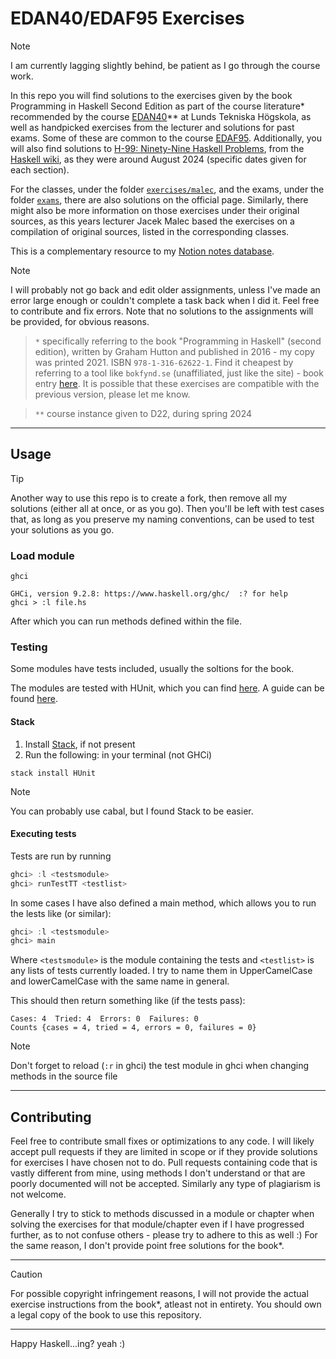 # EDAN40/EDAF95 Exercises
> [!NOTE]
> I am currently lagging slightly behind, be patient as I go through the course work.

In this repo you will find solutions to the exercises given by the book Programming in Haskell Second Edition as part of the course literature* recommended by the course [EDAN40](https://cs.lth.se/edan40)** at Lunds Tekniska Högskola, as well as handpicked exercises from the lecturer and solutions for past exams. Some of these are common to the course [EDAF95](https://cs.lth.se/edaf95). Additionally, you will also find solutions to [H-99: Ninety-Nine Haskell Problems](https://wiki.haskell.org/H-99:_Ninety-Nine_Haskell_Problems), from the [Haskell wiki](https://wiki.haskell.org), as they were around August 2024 (specific dates given for each section).

For the classes, under the folder [``exercises/malec``](exercises/malec), and the exams, under the folder [``exams``](exams), there are also solutions on the official page. Similarly, there might also be more information on those exercises under their original sources, as this years lecturer Jacek Malec based the exercises on a compilation of original sources, listed in the corresponding classes.

This is a complementary resource to my [Notion notes database](https://mikaelrr.notion.site/Delade-anteckningar-Hub-LTH-D-C-f2a47297b9b146dba372e02c4f789d55?pvs=4).

> [!NOTE]
> I will probably not go back and edit older assignments, unless I've made an error large enough or couldn't complete a task back when I did it. Feel free to contribute and fix errors.
> Note that no solutions to the assignments will be provided, for obvious reasons.

> ``*`` specifically referring to the book "Programming in Haskell" (second edition), written by Graham Hutton and published in 2016 - my copy was printed 2021. ISBN ``978-1-316-62622-1``. Find it cheapest by referring to a tool like ``bokfynd.se`` (unaffiliated, just like the site) - book entry [here](https://www.bokfynd.nu/9781316626221/programming-in-haskell/). It is possible that these exercises are compatible with the previous version, please let me know.

> ``**`` course instance given to D22, during spring 2024

---
## Usage
> [!TIP]
> Another way to use this repo is to create a fork, then remove all my solutions (either all at once, or as you go). Then you'll be left with test cases that, as long as you preserve my naming conventions, can be used to test your solutions as you go.

### Load module
```console
ghci

GHCi, version 9.2.8: https://www.haskell.org/ghc/  :? for help
ghci > :l file.hs
```
After which you can run methods defined within the file.
### Testing
Some modules have tests included, usually the soltions for the book.

The modules are tested with HUnit, which you can find [here](https://hackage.haskell.org/package/HUnit). A guide can be found [here](https://wiki.haskell.org/HUnit_1.0_User%27s_Guide).
#### Stack
1. Install [Stack](https://docs.haskellstack.org/en/stable/), if not present
2. Run the following: in your terminal (not GHCi)
```console
stack install HUnit
```
> [!NOTE]
> You can probably use cabal, but I found Stack to be easier.
#### Executing tests
Tests are run by running 
```haskell
ghci> :l <testsmodule>
ghci> runTestTT <testlist>
```
In some cases I have also defined a main method, which allows you to run the lests like (or similar):
```haskell
ghci> :l <testsmodule>
ghci> main
```

Where ``<testsmodule>`` is the module containing the tests and ``<testlist>`` is any lists of tests currently loaded. I try to name them in UpperCamelCase and lowerCamelCase with the same name in general.

This should then return something like (if the tests pass):
```console
Cases: 4  Tried: 4  Errors: 0  Failures: 0
Counts {cases = 4, tried = 4, errors = 0, failures = 0}
```

> [!NOTE]
> Don't forget to reload (``:r`` in ghci) the test module in ghci when changing methods in the source file

---
## Contributing
Feel free to contribute small fixes or optimizations to any code. I will likely accept pull requests if they are limited in scope or if they provide solutions for exercises I have chosen not to do. Pull requests containing code that is vastly different from mine, using methods I don't understand or that are poorly documented will not be accepted. Similarly any type of plagiarism is not welcome.

Generally I try to stick to methods discussed in a module or chapter when solving the exercises for that module/chapter even if I have progressed further, as to not confuse others - please try to adhere to this as well :) For the same reason, I don't provide point free solutions for the book*.

---
> [!CAUTION]
> For possible copyright infringement reasons, I will not provide the actual exercise instructions from the book*, atleast not in entirety. You should own a legal copy of the book to use this repository.
---
Happy Haskell...ing? yeah :)

